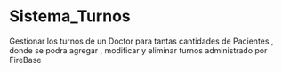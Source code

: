 # Sistema_Turnos
Gestionar los turnos de un Doctor para tantas cantidades de Pacientes , donde se podra agregar , modificar y eliminar turnos administrado por FireBase

